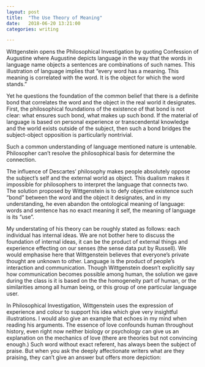 ```yaml
---
layout: post
title:  "The Use Theory of Meaning"
date:   2018-06-20 13:21:00
categories: writing	

---
```


Wittgenstein opens the Philosophical Investigation by quoting Confession of Augustine where Augustine depicts language in the way that the words in language name objects a sentences are combinations of such names. This illustration of language implies that “every word has a meaning. This meaning is correlated with the word. It is the object for which the word stands.”

Yet he questions the foundation of the common belief that there is a definite bond that correlates the word and the object in the real world it designates. First, the philosophical foundations of the existence of that bond is not clear: what ensures such bond, what makes up such bond. If the material of language is based on personal experience or transcendental knowledge  and the world exists outside of the subject, then such a bond bridges the subject-object opposition is particularly nontrivial. 

Such a common understanding of language mentioned nature is untenable. Philosopher can’t resolve the philosophical basis for determine the connection.

The influence of Descartes’ philosophy makes people absolutely oppose the subject’s self and the external world as object. This dualism makes it impossible for philosophers to interpret the language that connects two. The solution proposed by Wittgenstein is to defy objective existence such “bond” between the word and the object it designates, and in my understanding, he even abandon the ontological meaning of language: words and sentence has no exact meaning it self, the meaning of language is its “use”.

My understating of his theory can be roughly stated as follows: each individual has internal ideas. We are not bother here to discuss the foundation of internal ideas, it can be the product of external things and experience effecting on our senses (the sense data put by Russell). We would emphasise here that Wittgenstein believes that everyone’s private thought are unknown to other. Language is the product of people’s interaction and communication. Though Wittgenstein doesn’t explicitly say how communication becomes possible among human, the solution we gave during the class is it is based on the the homogeneity part of human, or the similarities among all human being, or this group of one particular language user.

In Philosophical Investigation, Wittgenstein uses the expression of experience and colour to support his idea which give very insightful illustrations. I would also give an example that echoes in my mind when reading his arguments. The essence of love confounds human throughout history, even right now neither biology or psychology can give us an explanation on the mechanics of love (there are theories but not convincing enough.) Such word without exact referent, has always been the subject of praise. But when you ask the deeply affectionate writers what are they praising, they can’t give an answer but offers more depiction:

